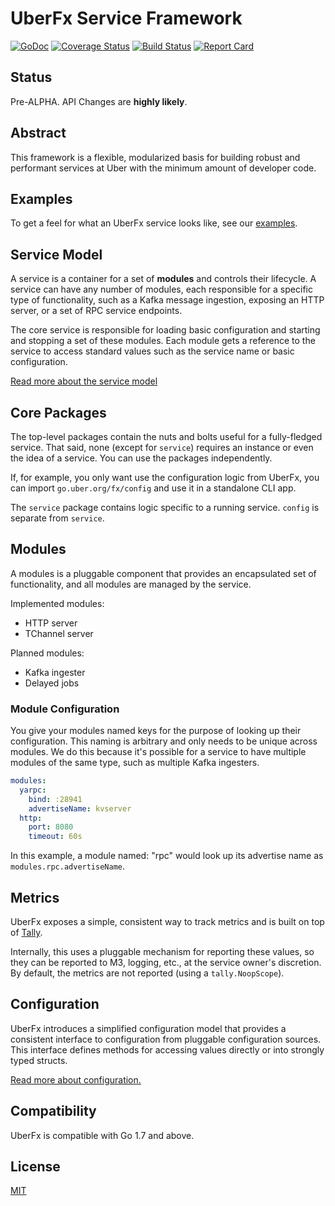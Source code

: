 # UberFx Service Framework

[![GoDoc][doc-img]][doc]
[![Coverage Status][cov-img]][cov]
[![Build Status][ci-img]][ci]
[![Report Card][report-card-img]][report-card]

## Status

Pre-ALPHA. API Changes are **highly likely**.

## Abstract

This framework is a flexible, modularized basis for building robust and
performant services at Uber with the minimum amount of developer code.

## Examples

To get a feel for what an UberFx service looks like, see our
[examples](examples/).

## Service Model

A service is a container for a set of **modules** and controls their lifecycle.
A service can have any number of modules, each responsible for a specific type
of functionality, such as a Kafka message ingestion, exposing an HTTP server, 
or a set of RPC service endpoints.

The core service is responsible for loading basic configuration and starting 
and stopping a set of these modules. Each module gets a reference to the 
service to
access standard values such as the service name or basic configuration.

[Read more about the service model](service/README.md)

## Core Packages

The top-level packages contain the nuts and bolts useful for a fully-fledged
service. That said, none (except for `service`) requires an instance or even
the idea of a service. You can use the packages independently.

If, for example, you only want use the configuration logic from UberFx, you
can import `go.uber.org/fx/config` and use it in a standalone CLI app.

The `service` package contains logic specific to a running service. `config`
is separate from `service`.

## Modules

A modules is a pluggable component that provides an encapsulated set of
functionality, and all modules are managed by the service.

Implemented modules:

* HTTP server
* TChannel server

Planned modules:

* Kafka ingester
* Delayed jobs

### Module Configuration

You give your modules named keys for the purpose of looking up their
configuration. This naming is arbitrary and only needs to be unique across 
modules. We do this because it's possible for a service to have multiple 
modules of the same type, such as multiple Kafka ingesters.

```yaml
modules:
  yarpc:
    bind: :28941
    advertiseName: kvserver
  http:
    port: 8080
    timeout: 60s
```

In this example, a module named: "rpc" would look up its advertise name as
`modules.rpc.advertiseName`.

## Metrics

UberFx exposes a simple, consistent way to track metrics and is built on top of
[Tally](https://github.com/uber-go/tally).

Internally, this uses a pluggable mechanism for reporting these values, so they
can be reported to M3, logging, etc., at the service owner's discretion.
By default, the metrics are not reported (using a `tally.NoopScope`).

## Configuration

UberFx introduces a simplified configuration model that provides a consistent
interface to configuration from pluggable configuration sources. This interface
defines methods for accessing values directly or into strongly
typed structs.

[Read more about configuration.](config/README.md)

## Compatibility

UberFx is compatible with Go 1.7 and above.

## License

[MIT](LICENSE.txt)

[doc]: https://godoc.org/go.uber.org/fx
[doc-img]: https://godoc.org/go.uber.org/fx?status.svg
[cov]: https://coveralls.io/github/uber-go/fx?branch=master
[cov-img]: https://coveralls.io/repos/github/uber-go/fx/badge.svg?branch=master
[ci]: https://travis-ci.org/uber-go/fx
[ci-img]: https://travis-ci.org/uber-go/fx.svg?branch=master
[report-card]: https://goreportcard.com/report/github.com/uber-go/fx
[report-card-img]: https://goreportcard.com/badge/github.com/uber-go/fx
